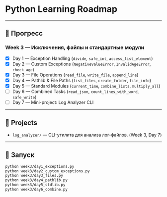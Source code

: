 # Python Learning Roadmap

---

## 📅 Прогресс

### Week 3 — Исключения, файлы и стандартные модули
- [x] Day 1 — Exception Handling (`divide`, `safe_int`, `access_list_element`)
- [x] Day 2 — Custom Exceptions (`NegativeValueError`, `InvalidAgeError`, `check_age`)
- [x] Day 3 — File Operations (`read_file`, `write_file`, `append_line`)
- [x] Day 4 — Pathlib & File Paths (`list_files`, `create_folder`, `file_info`)
- [x] Day 5 — Standard Modules (`current_time`, `combine_lists`, `multiply_all`)
- [ ] Day 6 — Combined Tasks (`read_json`, `count_lines_with_word`, `safe_write`)
- [ ] Day 7 — Mini-project: Log Analyzer CLI

---

## 📂 Projects
- `log_analyzer/` — CLI-утилита для анализа лог-файлов. (Week 3, Day 7)

---

## 🚀 Запуск
```bash
python week3/day1_exceptions.py
python week3/day2_custom_exceptions.py
python week3/day3_files.py
python week3/day4_pathlib.py
python week3/day5_stdlib.py
python week3/day6_combine.py